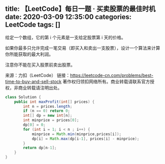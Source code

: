 title: 【LeetCode】每日一题 · 买卖股票的最佳时机
date: 2020-03-09 12:35:00
categories: LeetCode
tags: []
---
给定一个数组，它的第 i 个元素是一支给定股票第 i 天的价格。

如果你最多只允许完成一笔交易（即买入和卖出一支股票），设计一个算法来计算你所能获取的最大利润。

注意你不能在买入股票前卖出股票。

来源：力扣（LeetCode）
链接：https://leetcode-cn.com/problems/best-time-to-buy-and-sell-stock
著作权归领扣网络所有。商业转载请联系官方授权，非商业转载请注明出处。

```java
class Solution {
    public int maxProfit(int[] prices) {
        int n = prices.length;
        if (n == 0) return 0;
        int[] dp = new int[n];
        int minprice = prices[0];
        dp[0] = 0;
        for (int i = 1; i < n ; i++) {
            minprice = Math.min(minprice,prices[i]);
            dp[i] = Math.max(dp[i-1], prices[i] - minprice);
        }
        return dp[n-1];
    }
}
```